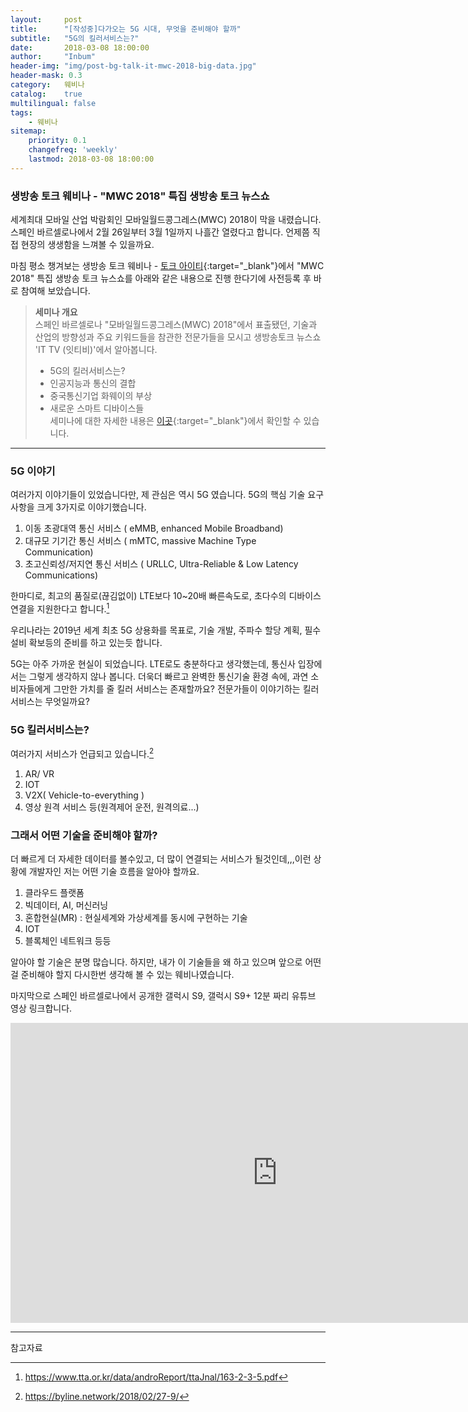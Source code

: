 ```yaml
---
layout:     post
title:      "[작성중]다가오는 5G 시대, 무엇을 준비해야 할까"
subtitle:   "5G의 킬러서비스는?"
date:       2018-03-08 18:00:00
author:     "Inbum"
header-img: "img/post-bg-talk-it-mwc-2018-big-data.jpg"
header-mask: 0.3
category:   웨비나
catalog:    true
multilingual: false
tags:
    - 웨비나
sitemap:
    priority: 0.1
    changefreq: 'weekly'
    lastmod: 2018-03-08 18:00:00
---
```


### 생방송 토크 웨비나 - "MWC 2018" 특집 생방송 토크 뉴스쇼
세계최대 모바일 산업 박람회인 모바일월드콩그레스(MWC) 2018이 막을 내렸습니다. 스페인 바르셀로나에서 2월 26일부터 3월 1일까지 나흘간 열렸다고 합니다. 언제쯤 직접 현장의 생생함을 느껴볼 수 있을까요. 

마침 평소 챙겨보는 생방송 토크 웨비나 - [토크 아이티](https://talkit.tv/){:target="_blank"}에서 "MWC 2018" 특집 생방송 토크 뉴스쇼를 아래와 같은 내용으로 진행 한다기에 사전등록 후 바로 참여해 보았습니다.


> **세미나 개요**  
> 스페인 바르셀로나 "모바일월드콩그레스(MWC) 2018"에서 표출됐던, 기술과 산업의 방향성과 주요 키워드들을 참관한 전문가들을 모시고 생방송토크 뉴스쇼 'IT TV (잇티비)'에서 알아봅니다.  
> - 5G의 킬러서비스는?  
> - 인공지능과 통신의 결합  
> - 중국통신기업 화웨이의 부상  
> - 새로운 스마트 디바이스들  
> 세미나에 대한 자세한 내용은 [이곳](https://talkit.tv/Event/1709){:target="_blank"}에서 확인할 수 있습니다. 
 
*** 

### 5G 이야기
여러가지 이야기들이 있었습니다만, 제 관심은 역시 5G 였습니다. 
5G의 핵심 기술 요구사항을 크게 3가지로 이야기했습니다.  
 1. 이동 초광대역 통신 서비스 ( eMMB, enhanced Mobile Broadband) 
 2. 대규모 기기간 통신 서비스 ( mMTC, massive Machine Type Communication) 
 3. 초고신뢰성/저지연 통신 서비스 ( URLLC, Ultra-Reliable & Low Latency Communications) 

한마디로, 최고의 품질로(끊김없이) LTE보다 10~20배 빠른속도로, 초다수의 디바이스 연결을 지원한다고 합니다.[^1]

우리나라는 2019년 세계 최초 5G 상용화를 목표로, 기술 개발, 주파수 할당 계획, 필수 설비 확보등의 준비를 하고 있는듯 합니다.

5G는 아주 가까운 현실이 되었습니다. LTE로도 충분하다고 생각했는데, 통신사 입장에서는 그렇게 생각하지 않나 봅니다. 더욱더 빠르고 완벽한 통신기술 환경 속에, 과연 소비자들에게 그만한 가치를 줄 킬러 서비스는 존재할까요? 전문가들이 이야기하는 킬러 서비스는 무엇일까요?

### 5G 킬러서비스는?
여러가지 서비스가 언급되고 있습니다.[^2]
 1. AR/ VR
 2. IOT
 3. V2X( Vehicle-to-everything )
 4. 영상 원격 서비스 등(원격제어 운전, 원격의료...)

### 그래서 어떤 기술을 준비해야 할까?
더 빠르게 더 자세한 데이터를 볼수있고, 더 많이 연결되는 서비스가 될것인데,,,이런 상황에 개발자인 저는 어떤 기술 흐름을 알아야 할까요.
 1. 클라우드 플랫폼
 2. 빅데이터, AI, 머신러닝
 3. 혼합현실(MR) : 현실세계와 가상세계를 동시에 구현하는 기술
 4. IOT
 5. 블록체인 네트워크 등등

알아야 할 기술은 분명 많습니다. 하지만, 내가 이 기술들을 왜 하고 있으며 앞으로 어떤걸 준비해야 할지 다시한번 생각해 볼 수 있는 웨비나였습니다. 

마지막으로 스페인 바르셀로나에서 공개한 갤럭시 S9, 갤럭시 S9+ 12분 짜리 유튜브 영상 링크합니다.
<iframe width="854" height="480" src="https://www.youtube.com/embed/P-k5X8lCdK0" frameborder="0" allow="autoplay; encrypted-media" allowfullscreen></iframe>

---
참고자료 

[^1]: <a href="https://www.tta.or.kr/data/androReport/ttaJnal/163-2-3-5.pdf" target="_blank">https://www.tta.or.kr/data/androReport/ttaJnal/163-2-3-5.pdf</a>
[^2]: <a href="https://byline.network/2018/02/27-9/" target="_blank">https://byline.network/2018/02/27-9/</a>

